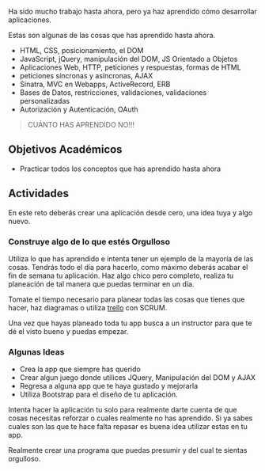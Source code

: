 Ha sido mucho trabajo hasta ahora, pero ya haz aprendido cómo desarrollar aplicaciones.

Estas son algunas de las cosas que has aprendido hasta ahora.

- HTML, CSS, posicionamiento, el DOM
- JavaScript, jQuery, manipulación del DOM, JS Orientado a Objetos
- Aplicaciones Web, HTTP, peticiones y respuestas, formas de HTML
- peticiones síncronas y asíncronas, AJAX
- Sinatra, MVC en Webapps, ActiveRecord, ERB
- Bases de Datos, restricciones, validaciones, validaciones personalizadas
- Autorización y Autenticación, OAuth

> CUÁNTO HAS APRENDIDO NO!!!


## Objetivos Académicos

- Practicar todos los conceptos que has aprendido hasta ahora

## Actividades

En este reto deberás crear una aplicación desde cero, una idea tuya y algo nuevo.  

### Construye algo de lo que estés Orgulloso  

Utiliza lo que has aprendido e intenta tener un ejemplo de la mayoría de las cosas. Tendrás todo el día para hacerlo, como máximo deberás acabar el fin de semana tu aplicación. Haz algo chico pero completo, realiza tu planeación de tal manera que puedas terminar en un día.

Tomate el tiempo necesario para planear todas las cosas que tienes que hacer, haz diagramas o utiliza [trello](https://trello.com/) con SCRUM.

Una vez que hayas planeado toda tu app busca a un instructor para que te dé el visto bueno y puedas empezar.

### Algunas Ideas

- Crea la app que siempre has querido
- Crear algun juego donde utilices JQuery, Manipulación del DOM y AJAX
- Regresa a alguna app que te haya gustado y mejorarla
- Utiliza Bootstrap para el diseño de tu aplicación.

Intenta hacer la aplicación tu solo para realmente darte cuenta de que cosas necesitas reforzar o cuales realmente no has aprendido. Si ya sabes cuales son las que te hace falta repasar es buena idea utilizar estas en tu app.

Realmente crear una programa que puedas presumir y del cual te sientas orgulloso.
